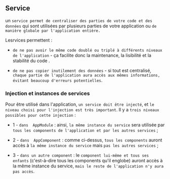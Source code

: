 ## Service

un `service permet de centraliser des parties de votre code et des données` qui sont utilisées par plusieurs parties de votre application ou `de manière globale par l'application entière.` 

Lesrvices permettent : 

   - `de ne pas avoir le même code doublé ou triplé à différents niveaux de l'application` - ça facilite donc la maintenance, la lisibilité et la stabilité du code .

   - `de ne pas copier inutilement des données` - si tout est centralisé, `chaque partie de l'application aura accès aux mêmes informations, évitant beaucoup d'erreurs potentielles`.


### Injection et instances de services

Pour être utilisé dans l'application, `un service doit être injecté`, et `le niveau choisi pour l'injection est très important`.  Il y a `trois niveaux possibles pour cette injection` :

   - 1 - `dans  AppModule`  : ainsi, `la même instance du service` sera utilisée par `tous les components de l'application et par les autres services` ;

   - 2 - `dans  AppComponent`  : comme ci-dessus, `tous les components` auront accès à `la même instance du service` mais `pas les autres services` ;

   - 3 - `dans un autre component` : le `component lui-même et tous ses enfants` (c'est-à-dire tous les components qu'il englobe) auront accès à la même instance du service, `mais le reste de l'application n'y aura pas accès`.

